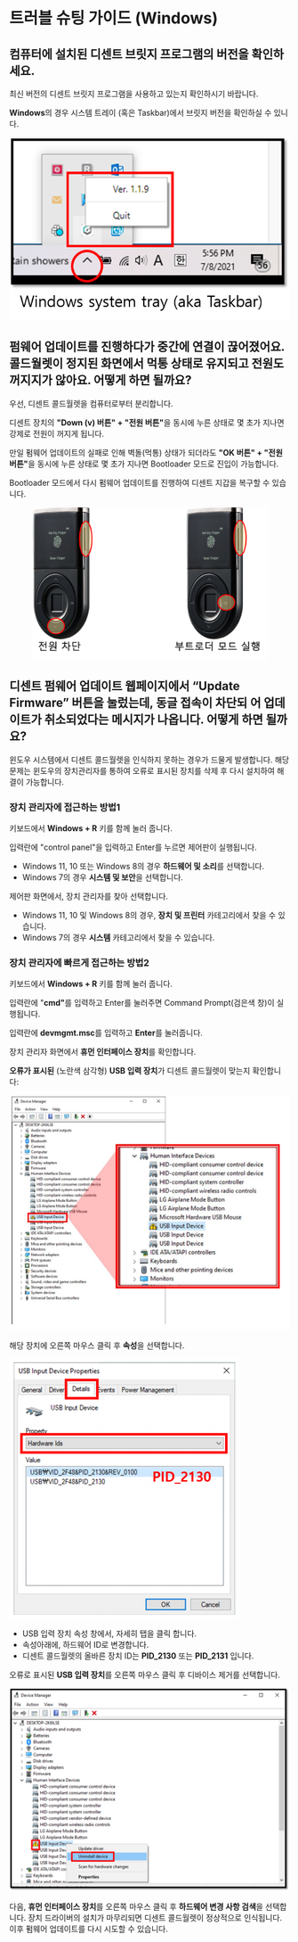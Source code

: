 # 트러블 슈팅 가이드 (Windows)

## 컴퓨터에 설치된 디센트 브릿지 프로그램의 버전을 확인하세요. <a href="#check-the-version-of-the-dcent-bridge-program-running-on-your-computer" id="check-the-version-of-the-dcent-bridge-program-running-on-your-computer"></a>

최신 버전의 디센트 브릿지 프로그램을 사용하고 있는지 확인하시기 바랍니다.

**Windows**의 경우 시스템 트레이 (혹은 Taskbar)에서 브릿지 버전을 확인하실 수 있니다.

![](../../.gitbook/assets/fw03.png)

## 펌웨어 업데이트를 진행하다가 중간에 연결이 끊어졌어요. 콜드월렛이 정지된 화면에서 먹통 상태로 유지되고 전원도 꺼지지가 않아요. 어떻게 하면 될까요? <a href="#my-dcent-wallet-was-disconnected-while-the-firmware-was-being-updated.-the-device-is-stuck-on-a-scre" id="my-dcent-wallet-was-disconnected-while-the-firmware-was-being-updated.-the-device-is-stuck-on-a-scre"></a>

우선, 디센트 콜드월렛을 컴퓨터로부터 분리합니다.&#x20;

디센트 장치의 **"Down (v) 버튼" + "전원 버튼"**&#xC744; 동시에 누른 상태로 몇 초가 지나면 강제로 전원이 꺼지게 됩니다.&#x20;

만일 펌웨어 업데이트의 실패로 인해 벽돌(먹통) 상태가 되더라도 **"OK 버튼" + "전원 버튼"**&#xC744; 동시에 누른 상태로 몇 초가 지나면 Bootloader 모드로 진입이 가능합니다.&#x20;

Bootloader 모드에서 다시 펌웨어 업데이트를 진행하여 디센트 지갑을 복구할 수 있습니다.

<figure><img src="../../.gitbook/assets/트러블슈팅 (1).png" alt=""><figcaption></figcaption></figure>

## 디센트 펌웨어 업데이트 웹페이지에서 “Update Firmware” 버튼을 눌렀는데, 동글 접속이 차단되 어 업데이트가 취소되었다는 메시지가 나옵니다. 어떻게 하면 될까요? <a href="#from-the-dcent-firmware-update-webpage-i-pressed-update-firmware-button-but-i-get-the-following-mess" id="from-the-dcent-firmware-update-webpage-i-pressed-update-firmware-button-but-i-get-the-following-mess"></a>

윈도우 시스템에서 디센트 콜드월렛을 인식하지 못하는 경우가 드물게 발생합니다. 해당 문제는 윈도우의 장치관리자를 통하여 오류로 표시된 장치를 삭제 후 다시 설치하여 해결이 가능합니다.

### 장치 관리자에 접근하는 방법1 <a href="#how-to-access-device-manager-method-1" id="how-to-access-device-manager-method-1"></a>

키보드에서 **Windows + R** 키를 함께 눌러 줍니다.

입력란에 "control panel"을 입력하고 Enter를 누르면 제어판이 실행됩니다.&#x20;

* Windows 11, 10 또는 Windows 8의 경우 **하드웨어 및 소리**를 선택합니다.
* Windows 7의 경우 **시스템 및 보안**을 선택합니다.

제어판 화면에서, 장치 관리자를 찾아 선택합니다.

* Windows 11, 10 및 Windows 8의 경우, **장치 및 프린터** 카테고리에서 찾을 수 있습니다.
* Windows 7의 경우 **시스템** 카테고리에서 찾을 수 있습니다.

### 장치 관리자에 빠르게 접근하는 방법2 <a href="#how-to-quickly-access-device-manager-method-2" id="how-to-quickly-access-device-manager-method-2"></a>

키보드에서 **Windows + R** 키를 함께 눌러 줍니다.

입력란에 "**cmd"**&#xB97C; 입력하고 Enter를 눌러주면 Command Prompt(검은색 창)이 실행됩니다.

입력란에 **devmgmt.msc**를 입력하고 **Enter**를 눌러줍니다.

장치 관리자 화면에서 **휴먼 인터페이스 장치**를 확인합니다.

**오류가 표시된** (노란색 삼각형) **USB 입력 장치**가 디센트 콜드월렛이 맞는지 확인합니다:

<div align="left"><img src="../../.gitbook/assets/image (143).png" alt=""></div>

해당 장치에 오른쪽 마우스 클릭 후 **속성**을 선택합니다.

<div align="left"><img src="../../.gitbook/assets/image (39).png" alt=""></div>

* USB 입력 장치 속성 창에서, 자세히 탭을 클릭 합니다.
* 속성아래에, 하드웨어 ID로 변경합니다.
* 디센트 콜드월렛의 올바른 장치 ID는 **PID\_2130** 또는 **PID\_2131** 입니다.&#x20;

오류로 표시된 **USB 입력 장치**를 오른쪽 마우스 클릭 후 디바이스 제거를 선택합니다.&#x20;

![](../../.gitbook/assets/troubleshooot_remove-error-device.png)

다음, **휴먼 인터페이스 장치**를 오른쪽 마우스 클릭 후 **하드웨어 변경 사항 검색**을 선택합니다. 장치 드라이버의 설치가 마무리되면 디센트 콜드월렛이 정상적으로 인식됩니다. 이후 펌웨어 업데이트를 다시 시도할 수 있습니다.&#x20;
